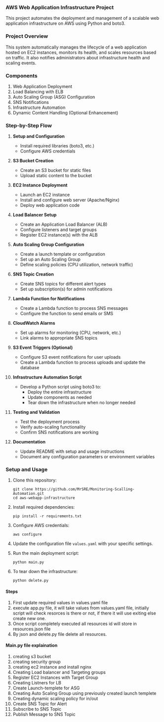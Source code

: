### AWS Web Application Infrastructure Project

This project automates the deployment and management of a scalable web application infrastructure on AWS using Python and boto3.

### Project Overview

This system automatically manages the lifecycle of a web application hosted on EC2 instances, monitors its health, and scales resources based on traffic. It also notifies administrators about infrastructure health and scaling events.

### Components

1. Web Application Deployment
2. Load Balancing with ELB
3. Auto Scaling Group (ASG) Configuration
4. SNS Notifications
5. Infrastructure Automation
6. Dynamic Content Handling (Optional Enhancement)

### Step-by-Step Flow

1. **Setup and Configuration**
   - Install required libraries (boto3, etc.)
   - Configure AWS credentials

2. **S3 Bucket Creation**
   - Create an S3 bucket for static files
   - Upload static content to the bucket

3. **EC2 Instance Deployment**
   - Launch an EC2 instance
   - Install and configure web server (Apache/Nginx)
   - Deploy web application code

4. **Load Balancer Setup**
   - Create an Application Load Balancer (ALB)
   - Configure listeners and target groups
   - Register EC2 instance(s) with the ALB

5. **Auto Scaling Group Configuration**
   - Create a launch template or configuration
   - Set up an Auto Scaling Group
   - Define scaling policies (CPU utilization, network traffic)

6. **SNS Topic Creation**
   - Create SNS topics for different alert types
   - Set up subscription(s) for admin notifications

7. **Lambda Function for Notifications**
   - Create a Lambda function to process SNS messages
   - Configure the function to send emails or SMS

8. **CloudWatch Alarms**
   - Set up alarms for monitoring (CPU, network, etc.)
   - Link alarms to appropriate SNS topics

9. **S3 Event Triggers (Optional)**
   - Configure S3 event notifications for user uploads
   - Create a Lambda function to process uploads and update the database

10. **Infrastructure Automation Script**
    - Develop a Python script using boto3 to:
      - Deploy the entire infrastructure
      - Update components as needed
      - Tear down the infrastructure when no longer needed

11. **Testing and Validation**
    - Test the deployment process
    - Verify auto-scaling functionality
    - Confirm SNS notifications are working

12. **Documentation**
    - Update README with setup and usage instructions
    - Document any configuration parameters or environment variables

### Setup and Usage

1. Clone this repository:
   ```
   git clone https://github.com/MrSRE/Monitoring-Scalling-Automation.git
   cd aws-webapp-infrastructure
   ```

2. Install required dependencies:
   ```
   pip install -r requirements.txt
   ```

3. Configure AWS credentials:
   ```
   aws configure
   ```

4. Update the configuration file `values.yaml` with your specific settings.

5. Run the main deployment script:
   ```
   python main.py
   ```

6. To tear down the infrastructure:
   ```
   python delete.py
   ```

#### Steps

1. First update required values in values.yaml file
2. execute app.py file, it will take values from values.yaml file, initially script will check resorces is there or not, if there it will use exiting else create new one.
3. Once script completely executed all resources id will store in resources.json file
4. By json and delete.py file delete all resources.

#### Main.py file explaination
1. creating s3 bucket
2. creating security group
3. creating ec2 instance and install nginx 
4. Creating Load balancer and Targeting groups
5. Register EC2 Instances with Target Group
6. Creating Listners for LB
7. Create Launch-templete for ASG
8. Creating Auto Scaling Group using previously created launch templete
9. Creating dynamic scaling policy for in/out
10. Create SNS Topic for Alert
11. Subscribe to SNS Topic
12. Publish Message to SNS Topic
